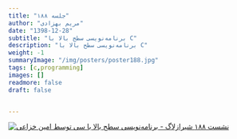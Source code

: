 ```yaml
---
title: "جلسه ۱۸۸"
author: "مریم بهزادی"
date: "1398-12-28"
subtitle: "برنامه‌نویسی سطح بالا با C" 
description: "برنامه‌نویسی سطح بالا با C"
weight: -1
summaryImage: "/img/posters/poster188.jpg"
tags: [c,programming]
images: []
readmore: false
draft: false


---
```

[![نشست ۱۸۸ شیرازلاگ - برنامه‌نویسی سطح بالا با سی توسط امین خزاعی](/img/posters/poster188.jpg)](/img/posters/poster188.jpg)
